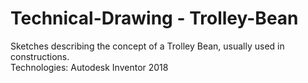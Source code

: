 # Technical-Drawing - Trolley-Bean

Sketches describing the concept of a Trolley Bean, usually used in constructions.  
Technologies: Autodesk Inventor 2018
